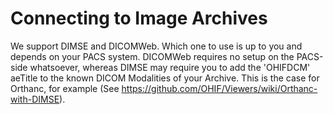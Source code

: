 # Connecting to Image Archives

We support DIMSE and DICOMWeb. Which one to use is up to you and depends on your PACS system. DICOMWeb requires no setup on the PACS-side whatsoever, whereas DIMSE may require you to add the 'OHIFDCM' aeTitle to the known DICOM Modalities of your Archive. This is the case for Orthanc, for example (See https://github.com/OHIF/Viewers/wiki/Orthanc-with-DIMSE).
